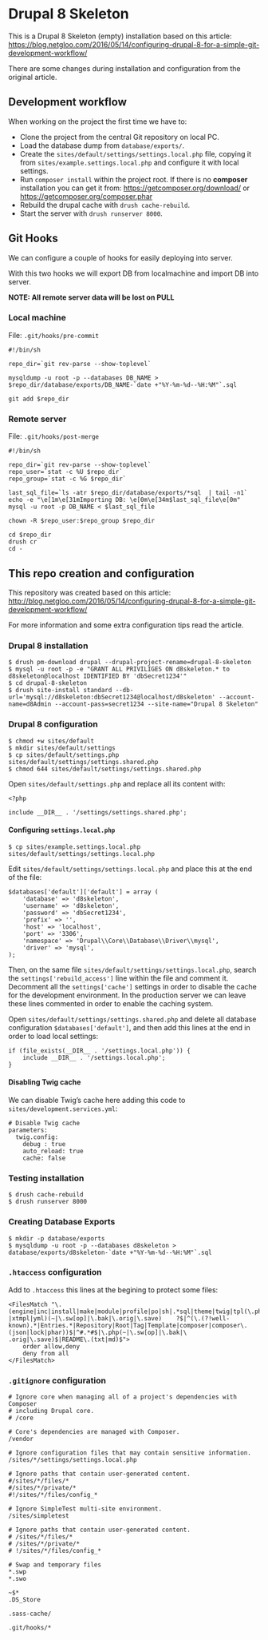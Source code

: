 # Drupal 8 Skeleton

This is a Drupal 8 Skeleton (empty) installation based on this article: https://blog.netgloo.com/2016/05/14/configuring-drupal-8-for-a-simple-git-development-workflow/

There are some changes during installation and configuration from the original article.

## Development workflow

When working on the project the first time we have to:

  - Clone the project from the central Git repository on local PC.
  - Load the database dump from `database/exports/`.
  - Create the `sites/default/settings/settings.local.php` file, copying it from `sites/example.settings.local.php` and configure it with local settings.
  - Run `composer install` within the project root. If there is no **composer** installation you can get it from: https://getcomposer.org/download/ or https://getcomposer.org/composer.phar
  - Rebuild the drupal cache with `drush cache-rebuild`.
  - Start the server with `drush runserver 8000`.

## Git Hooks

We can configure a couple of hooks for easily deploying into server.

With this two hooks we will export DB from localmachine and import DB into server.

**NOTE: All remote server data will be lost on PULL**

### Local machine

File: `.git/hooks/pre-commit`

```
#!/bin/sh

repo_dir=`git rev-parse --show-toplevel`

mysqldump -u root -p --databases DB_NAME > $repo_dir/database/exports/DB_NAME-`date +"%Y-%m-%d--%H:%M"`.sql

git add $repo_dir
```

### Remote server

File: `.git/hooks/post-merge`

```
#!/bin/sh

repo_dir=`git rev-parse --show-toplevel`
repo_user=`stat -c %U $repo_dir`
repo_group=`stat -c %G $repo_dir`

last_sql_file=`ls -atr $repo_dir/database/exports/*sql  | tail -n1`
echo -e "\e[1m\e[31mImporting DB: \e[0m\e[34m$last_sql_file\e[0m"
mysql -u root -p DB_NAME < $last_sql_file

chown -R $repo_user:$repo_group $repo_dir

cd $repo_dir
drush cr
cd -
```

## This repo creation and configuration

This repository was created based on this article: http://blog.netgloo.com/2016/05/14/configuring-drupal-8-for-a-simple-git-development-workflow/

For more information and some extra configuration tips read the article.

### Drupal 8 installation

```
$ drush pm-download drupal --drupal-project-rename=drupal-8-skeleton
$ mysql -u root -p -e "GRANT ALL PRIVILIGES ON d8skeleton.* to d8skeleton@localhost IDENTIFIED BY 'dbSecret1234'"
$ cd drupal-8-skeleton
$ drush site-install standard --db-url='mysql://d8skeleton:dbSecret1234@localhost/d8skeleton' --account-name=d8Admin --account-pass=secret1234 --site-name="Drupal 8 Skeleton"
```

### Drupal 8 configuration

```
$ chmod +w sites/default
$ mkdir sites/default/settings
$ cp sites/default/settings.php sites/default/settings/settings.shared.php
$ chmod 644 sites/default/settings/settings.shared.php
```

Open `sites/default/settings.php` and replace all its content with:

```
<?php

include __DIR__ . '/settings/settings.shared.php';
```

#### Configuring `settings.local.php`

```
$ cp sites/example.settings.local.php sites/default/settings/settings.local.php
```

Edit `sites/default/settings/settings.local.php` and place this at the end of the file:

```
$databases['default']['default'] = array (
    'database' => 'd8skeleton',
    'username' => 'd8skeleton',
    'password' => 'dbSecret1234',
    'prefix' => '',
    'host' => 'localhost',
    'port' => '3306',
    'namespace' => 'Drupal\\Core\\Database\\Driver\\mysql',
    'driver' => 'mysql',
);
```

Then, on the same file `sites/default/settings/settings.local.php`, search the `settings['rebuild_access']` line within the file and comment it. Decomment all the `settings['cache']` settings in order to disable the cache for the development environment. In the production server we can leave these lines commented in order to enable the caching system.

Open `sites/default/settings/settings.shared.php` and delete all database configuration `$databases['default']`, and then add this lines at the end in order to load local settings:

```
if (file_exists(__DIR__ . '/settings.local.php')) {
    include __DIR__ . '/settings.local.php';
}
```

#### Disabling Twig cache

We can disable Twig’s cache here adding this code to `sites/development.services.yml`:

```
# Disable Twig cache
parameters:
  twig.config:
    debug : true
    auto_reload: true
    cache: false
```

### Testing installation

```
$ drush cache-rebuild
$ drush runserver 8000
```

### Creating Database Exports

```
$ mkdir -p database/exports
$ mysqldump -u root -p --databases d8skeleton > database/exports/d8skeleton-`date +"%Y-%m-%d--%H:%M"`.sql
```

### `.htaccess` configuration

Add to `.htaccess` this lines at the begining to protect some files:

```
<FilesMatch "\.(engine|inc|install|make|module|profile|po|sh|.*sql|theme|twig|tpl(\.php)?|xtmpl|yml)(~|\.sw[op]|\.bak|\.orig|\.save)    ?$|^(\.(?!well-known).*|Entries.*|Repository|Root|Tag|Template|composer|composer\.(json|lock|phar))$|^#.*#$|\.php(~|\.sw[op]|\.bak|\    .orig|\.save)$|README\.(txt|md)$">
    order allow,deny
    deny from all
</FilesMatch>
```

### `.gitignore` configuration

```
# Ignore core when managing all of a project's dependencies with Composer
# including Drupal core.
# /core

# Core's dependencies are managed with Composer.
/vendor

# Ignore configuration files that may contain sensitive information.
/sites/*/settings/settings.local.php

# Ignore paths that contain user-generated content.
#/sites/*/files/*
#/sites/*/private/*
#!/sites/*/files/config_*

# Ignore SimpleTest multi-site environment.
/sites/simpletest

# Ignore paths that contain user-generated content.
# /sites/*/files/*
# /sites/*/private/*
# !/sites/*/files/config_*

# Swap and temporary files
*.swp
*.swo

~$*
.DS_Store

.sass-cache/

.git/hooks/*
```
